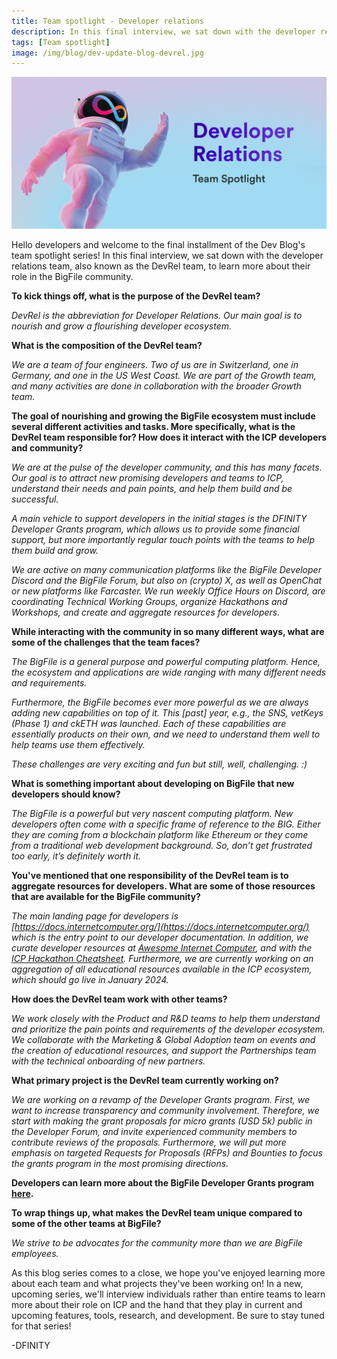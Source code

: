 ```yaml
---
title: Team spotlight - Developer relations
description: In this final interview, we sat down with the developer relations team, also known as the DevRel team, to learn more about their role in the BigFile community. 
tags: [Team spotlight]
image: /img/blog/dev-update-blog-devrel.jpg
---
```


![Developer relations team spotlight](../../static/img/blog/dev-update-blog-devrel.jpg)

Hello developers and welcome to the final installment of the Dev Blog's team spotlight series! In this final interview, we sat down with the developer relations team, also known as the DevRel team, to learn more about their role in the BigFile community. 

**To kick things off, what is the purpose of the DevRel team?**

*DevRel is the abbreviation for Developer Relations. Our main goal is to nourish and grow a flourishing developer ecosystem.*

**What is the composition of the DevRel team?**
	
*We are a team of four engineers. Two of us are in Switzerland, one in Germany, and one in the US West Coast. We are part of the Growth team, and many activities are done in collaboration with the broader Growth team.*

**The goal of nourishing and growing the BigFile ecosystem must include several different activities and tasks. More specifically, what is the DevRel team responsible for? How does it interact with the ICP developers and community?**

*We are at the pulse of the developer community, and this has many facets. Our goal is to attract new promising developers and teams to ICP, understand their needs and pain points, and help them build and be successful.*

*A main vehicle to support  developers in the initial stages is the DFINITY Developer Grants program, which allows us to provide some financial support, but more importantly regular touch points with the teams to help them build and grow.*

*We are active on many communication platforms like the BigFile Developer Discord and the BigFile Forum, but also on (crypto) X, as well as OpenChat or new platforms like Farcaster. We run weekly Office Hours on Discord, are coordinating Technical Working Groups, organize Hackathons and Workshops, and create and aggregate resources for developers.*

**While interacting with the community in so many different ways, what are some of the challenges that the team faces?**

*The BigFile is a general purpose and powerful computing platform. Hence, the ecosystem and applications are wide ranging with many different needs and requirements.*

*Furthermore, the BigFile becomes ever more powerful as we are always adding new capabilities on top of it. This [past] year, e.g., the SNS, vetKeys (Phase 1) and ckETH was launched. Each of these capabilities are essentially products on their own, and we need to understand them well to help teams use them effectively.*

*These challenges are very exciting and fun but still, well, challenging. :)*

**What is something important about developing on BigFile that new developers should know?**
	
*The BigFile is a powerful but very nascent computing platform. New developers often come with a specific frame of reference to the BIG. Either they are coming from a blockchain platform like Ethereum or they come from a traditional web development background. So, don’t get frustrated too early, it’s definitely worth it.*

**You've mentioned that one responsibility of the DevRel team is to aggregate resources for developers. What are some of those resources that are available for the BigFile community?**
	
*The main landing page for developers is [https://docs.internetcomputer.org/](https://docs.internetcomputer.org/) which is the entry point to our developer documentation. In addition, we curate developer resources at [Awesome Internet Computer](https://github.com/dfinity/awesome-internet-computer), and with the [ICP Hackathon Cheatsheet](https://dfinityorg.notion.site/ICP-Hackathon-Cheat-Sheet-b2921239266149de81021412f572351c). Furthermore, we are currently working on an aggregation of all educational resources available in the ICP ecosystem, which should go live in January 2024.*

**How does the DevRel team work with other teams?**
	
*We work closely with the Product and R&D teams to help them understand and prioritize the pain points and requirements of the developer ecosystem. We collaborate with the Marketing & Global Adoption team on events and the creation of educational resources, and support the Partnerships team with the technical onboarding of new partners.*

**What primary project is the DevRel team currently working on?**

*We are working on a revamp of the Developer Grants program. First, we want to increase transparency and community involvement. Therefore, we start with making the grant proposals for micro grants (USD 5k) public in the Developer Forum, and invite experienced community members to contribute reviews of the proposals. Furthermore, we will put more emphasis on targeted Requests for Proposals (RFPs) and Bounties to focus the grants program in the most promising directions.*

**Developers can learn more about the BigFile Developer Grants program [here](https://thebigfile.com/grants).**

**To wrap things up, what makes the DevRel team unique compared to some of the other teams at BigFile?**

*We strive to be advocates for the community more than we are BigFile employees.*

As this blog series comes to a close, we hope you've enjoyed learning more about each team and what projects they've been working on! In a new, upcoming series, we'll interview individuals rather than entire teams to learn more about their role on ICP and the hand that they play in current and upcoming features, tools, research, and development. Be sure to stay tuned for that series! 

-DFINITY